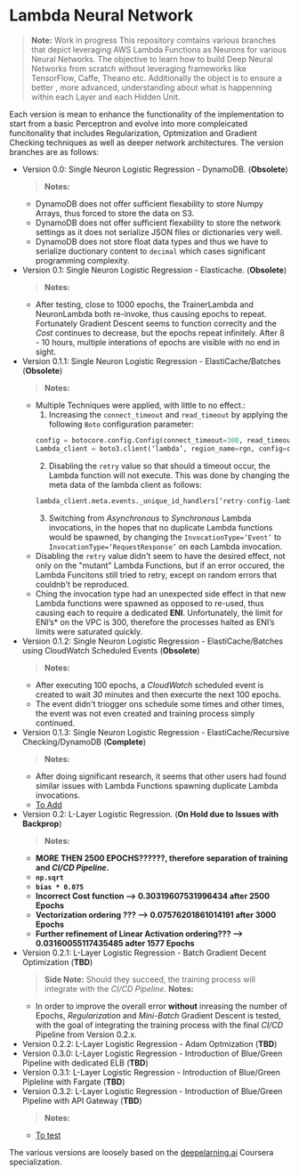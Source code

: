 # Lambda Neural Network
>**Note:** Work in progress
This repository comtains various branches that depict leveraging AWS Lambda Functions as Neurons for various Neural Networks. The objective to learn how to build Deep Neural Networks from scratch without leveraging frameworks like TensorFlow, Caffe, Theano etc. Additionally the object is to ensure a better , more advanced, understanding about what is happenning within each Layer and each Hidden Unit.

Each version is mean to enhance the functionality of the implementation to start from a basic Perceptron and evolve into more compleicated funcitonality that includes Regularization, Optmization and Gradient Checking techniques as well as deeper network architectures. The version branches are as follows:

- Version 0.0: Single Neuron Logistic Regression - DynamoDB. (**Obsolete**)
    >**Notes:**
    - DynamoDB does not offer sufficient flexability to store Numpy Arrays, thus forced to store the data on S3.
    - DynamoDB does not offer sufficient flexability to store the network settings as it does not serialize JSON files or dictionaries very well.
    - DynamoDB does not store float data types and thus we have to serialize ductionary content to `decimal` which cases significant programming complexity.
- Version 0.1: Single Neuron Logistic Regression - Elasticache. (**Obsolete**)
    >**Notes:**
    - After testing, close to 1000 epochs, the TrainerLambda and NeuronLambda both re-invoke, thus causing epochs to repeat. Fortunately Gradient Descent seems to function correclty and the *Cost* continues to decrease, but the epochs repeat infinitely. After 8 - 10 hours, multiple interations of epochs are visible with no end in sight.
- Version 0.1.1: Single Neuron Logistic Regression - ElastiCache/Batches (**Obsolete**)
    >**Notes:**
    - Multiple Techniques were applied, with little to no effect.:
        1. Increasing the `connect_timeout` and `read_timeout` by applying the following `Boto` configuration parameter:
        ```python
        config = botocore.config.Config(connect_timeout=300, read_timeout=300)
        Lambda_client = boto3.client(‘lambda’, region_name=rgn, config=config)
        ```
        2. Disabling the `retry` value so that should a timeout occur, the Lambda function will not execute. This was done by changing the meta data of the lambda client as follows:
        ```python
        lambda_client.meta.events._unique_id_handlers[‘retry-config-lambda’][‘handler’]._checker.__dict__[‘_max_attempts’] = 0
        ```
        3. Switching from *Asynchronous* to *Synchronous* Lambda invocations, in the hopes that no duplicate Lambda functions would be spawned, by changing the `InvocationType=‘Event’` to `InvocationType=‘RequestResponse’` on each Lambda invocation.
    - Disabling the `retry` value didn't seem to have the desired effect,  not only on the "mutant" Lambda Functions, but if an error occured, the Lambda Funcitons still tried to retry, except on random errors that couldnb't be reproduced.
    - Ching the invocation type had an unexpected side effect in that new Lambda functions were spawned as opposed to re-used, thus causing each to require a dedicated **ENI**. Unfortunately, the limit for ENI’s* on the VPC is 300, therefore the processes halted as ENI’s limits were saturated quickly.
- Version 0.1.2: Single Neuron Logistic Regression - ElastiCache/Batches using CloudWatch Scheduled Events (**Obsolete**)
    >**Notes:**
    - After executing 100 epochs, a *CloudWatch* scheduled event is created to wait *30* minutes and then execurte the next 100 epochs.
    - The event didn't triogger ons schedule some times and other times, the event was not even created and training process simply continued.
- Version 0.1.3: Single Neuron Logistic Regression - ElastiCache/Recursive Checking/DynamoDB (**Complete**)
    >**Notes:**
    - After doing significant research, it seems that other users had found similar issues with Lambda Functions spawning duplicate Lambda invocations.
    - [To Add](https://cloudonaut.io/your-lambda-function-might-execute-twice-deal-with-it/)
- Version 0.2: L-Layer Logistic Regression. (**On Hold due to Issues with Backprop**)
    >**Notes:**
    - **MORE THEN 2500 EPOCHS??????, therefore separation of training and *CI/CD Pipeline*.**
    - **`np.sqrt`**
    - **`bias * 0.075`**
    - **Incorrect Cost function --> 0.30319607531996434 after 2500 Epochs**
    - **Vectorization ordering ??? --> 0.07576201861014191 after 3000 Epochs**
    - **Further refinement of Linear Activation ordering??? --> 0.03160055117435485 adter 1577 Epochs**
- Version 0.2.1: L-Layer Logistic Regression - Batch Gradient Decent Optimization (**TBD**)
    >**Side Note:**  Should they succeed, the training process will integrate with the *CI/CD Pipeline*.
    >**Notes:**
    - In order to improve the overall error **without** inreasing the number of Epochs, *Regularization* and *Mini-Batch* Gradient Descent is tested, with the goal of integrating the training process with the final *CI/CD* Pipeline from Version 0.2.x.
- Version 0.2.2:  L-Layer Logistic Regression - Adam Optmization (**TBD**)
- Version 0.3.0: L-Layer Logistic Regression - Introduction of Blue/Green Pipeline with dedicated ELB (**TBD**)
- Version 0.3.1: L-Layer Logistic Regression - Introduction of Blue/Green Pipleline with Fargate (**TBD**)
- Version 0.3.2: L-Layer Logistic Regression - Introduction of Blue/Green Pipeline with API Gateway (**TBD**)
    >**Notes:**
    - [To test](https://www.96cloudshiftstrategies.com/flasklambdalab.html)

The various versions are loosely based on the [deepelarning.ai](https://www.coursera.org/specializations/deep-learning) Coursera specialization.
